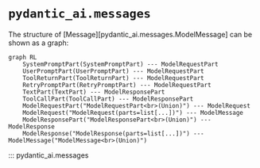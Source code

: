 # `pydantic_ai.messages`

The structure of [Message][pydantic_ai.messages.ModelMessage] can be shown as a graph:

```mermaid
graph RL
    SystemPromptPart(SystemPromptPart) --- ModelRequestPart
    UserPromptPart(UserPromptPart) --- ModelRequestPart
    ToolReturnPart(ToolReturnPart) --- ModelRequestPart
    RetryPromptPart(RetryPromptPart) --- ModelRequestPart
    TextPart(TextPart) --- ModelResponsePart
    ToolCallPart(ToolCallPart) --- ModelResponsePart
    ModelRequestPart("ModelRequestPart<br>(Union)") --- ModelRequest
    ModelRequest("ModelRequest(parts=list[...])") --- ModelMessage
    ModelResponsePart("ModelResponsePart<br>(Union)") --- ModelResponse
    ModelResponse("ModelResponse(parts=list[...])") --- ModelMessage("ModelMessage<br>(Union)")
```

::: pydantic_ai.messages
